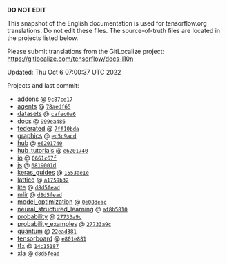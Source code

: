 __DO NOT EDIT__

This snapshot of the English documentation is used for tensorflow.org
translations. Do not edit these files. The source-of-truth files are located in
the projects listed below.

Please submit translations from the GitLocalize project: https://gitlocalize.com/tensorflow/docs-l10n

Updated: Thu Oct  6 07:00:37 UTC 2022

Projects and last commit:

- [addons](https://github.com/tensorflow/addons/tree/master/docs) @ <a href='https://github.com/tensorflow/addons/commit/9c87ce170c155ef038d3af2073967109ee1eb8e7'><code>9c87ce17</code></a>
- [agents](https://github.com/tensorflow/agents/tree/master/docs) @ <a href='https://github.com/tensorflow/agents/commit/78aedf65a2208948d88ac3d38fd04229a813960a'><code>78aedf65</code></a>
- [datasets](https://github.com/tensorflow/datasets/tree/master/docs) @ <a href='https://github.com/tensorflow/datasets/commit/cafec0a6f374f9a8c67dda73e3f8d019b2da4bdb'><code>cafec0a6</code></a>
- [docs](https://github.com/tensorflow/docs/tree/master/site/en) @ <a href='https://github.com/tensorflow/docs/commit/999ea486fc60ee4b105ce1254c112c37f80f6ff0'><code>999ea486</code></a>
- [federated](https://github.com/tensorflow/federated/tree/main/docs) @ <a href='https://github.com/tensorflow/federated/commit/7ff10bda7c3c4e8b52457caa13f69032e89a22a9'><code>7ff10bda</code></a>
- [graphics](https://github.com/tensorflow/graphics/tree/master/tensorflow_graphics/g3doc) @ <a href='https://github.com/tensorflow/graphics/commit/ed5c9acd2e7b8d44bb23cc0120acea74fdbb77ea'><code>ed5c9acd</code></a>
- [hub](https://github.com/tensorflow/hub/tree/master/docs) @ <a href='https://github.com/tensorflow/hub/commit/e6201740ab8807fcedf4ebf514aee79ee295ab1b'><code>e6201740</code></a>
- [hub_tutorials](https://github.com/tensorflow/hub/tree/master/examples/colab) @ <a href='https://github.com/tensorflow/hub/commit/e6201740ab8807fcedf4ebf514aee79ee295ab1b'><code>e6201740</code></a>
- [io](https://github.com/tensorflow/io/tree/master/docs) @ <a href='https://github.com/tensorflow/io/commit/0661c67f8e7f9e33aca9179afbadee71dd48171c'><code>0661c67f</code></a>
- [js](https://github.com/tensorflow/tfjs-website/tree/master/docs) @ <a href='https://github.com/tensorflow/tfjs-website/commit/6819001d8e60adcca15455ea965b76ec3ec98025'><code>6819001d</code></a>
- [keras_guides](https://github.com/tensorflow/docs/tree/snapshot-keras/site/en/guide/keras) @ <a href='https://github.com/tensorflow/docs/commit/1553ae1e4a149be71703e2ee60173b3d1e0e8c00'><code>1553ae1e</code></a>
- [lattice](https://github.com/tensorflow/lattice/tree/master/docs) @ <a href='https://github.com/tensorflow/lattice/commit/a1759b3243131cafca37d46b1977362dec8abee3'><code>a1759b32</code></a>
- [lite](https://github.com/tensorflow/tensorflow/tree/master/tensorflow/lite/g3doc) @ <a href='https://github.com/tensorflow/tensorflow/commit/d8d5feadd9f8d05aad379da8248fd09858f8b492'><code>d8d5fead</code></a>
- [mlir](https://github.com/tensorflow/tensorflow/tree/master/tensorflow/compiler/mlir/g3doc) @ <a href='https://github.com/tensorflow/tensorflow/commit/d8d5feadd9f8d05aad379da8248fd09858f8b492'><code>d8d5fead</code></a>
- [model_optimization](https://github.com/tensorflow/model-optimization/tree/master/tensorflow_model_optimization/g3doc) @ <a href='https://github.com/tensorflow/model-optimization/commit/0e08deac13210ca77bcddcfb258e35e42640a164'><code>0e08deac</code></a>
- [neural_structured_learning](https://github.com/tensorflow/neural-structured-learning/tree/master/g3doc) @ <a href='https://github.com/tensorflow/neural-structured-learning/commit/af8b5810d99c3b5ddf2be93272e6cba40a20e728'><code>af8b5810</code></a>
- [probability](https://github.com/tensorflow/probability/tree/main/tensorflow_probability/g3doc) @ <a href='https://github.com/tensorflow/probability/commit/27733a9cd6f420e9a1616e24feb513447401fd0e'><code>27733a9c</code></a>
- [probability_examples](https://github.com/tensorflow/probability/tree/main/tensorflow_probability/examples/jupyter_notebooks) @ <a href='https://github.com/tensorflow/probability/commit/27733a9cd6f420e9a1616e24feb513447401fd0e'><code>27733a9c</code></a>
- [quantum](https://github.com/tensorflow/quantum/tree/master/docs) @ <a href='https://github.com/tensorflow/quantum/commit/22ead381acb6446d11b4be17e03d8a57fe59a429'><code>22ead381</code></a>
- [tensorboard](https://github.com/tensorflow/tensorboard/tree/master/docs) @ <a href='https://github.com/tensorflow/tensorboard/commit/e801e881e00b4f829e8e82cf66aa460629bca6c7'><code>e801e881</code></a>
- [tfx](https://github.com/tensorflow/tfx/tree/master/docs) @ <a href='https://github.com/tensorflow/tfx/commit/14c1518703f84b4b022dbb1a17cd86e765b18fa6'><code>14c15187</code></a>
- [xla](https://github.com/tensorflow/tensorflow/tree/master/tensorflow/compiler/xla/g3doc) @ <a href='https://github.com/tensorflow/tensorflow/commit/d8d5feadd9f8d05aad379da8248fd09858f8b492'><code>d8d5fead</code></a>

